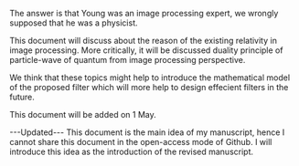 The answer is that Young was an image processing expert, we wrongly supposed that he was a physicist.

This document will discuss about the reason of the existing relativity in image processing. More critically, it will be discussed duality principle of particle-wave of quantum from image processing perspective.

We think that these topics might help to introduce the mathematical model of the proposed filter which will more help to design effecient filters in the future.

This document will be added on 1 May.

---Updated---
This document is the main idea of my manuscript, hence I cannot share this document in the open-access mode of Github. I will introduce this idea as the introduction of the revised manuscript.
